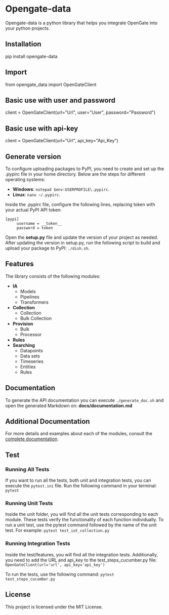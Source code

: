 # Opengate-data

Opengate-data is a python library that helps you integrate OpenGate into your python projects.

## Installation

pip install opengate-data

## Import

from opengate_data import OpenGateClient

## Basic use with user and password

client = OpenGateClient(url="Url", user="User", password="Password")

## Basic use with api-key

client = OpenGateClient(url="Url", api_key="Api_Key")

## Generate version

To configure uploading packages to PyPI, you need to create and set up the .pypirc file in your home directory. Below are the steps for different operating systems:

- **Windows**: `notepad $env:USERPROFILE\.pypirc`. 
- **Linux**: `nano ~/.pypirc`. 

Inside the .pypirc file, configure the following lines, replacing token with your actual PyPI API token:

```
[pypi]
     username = __token__
     password = token
```

Open the **setup.py** file and update the version of your project as needed.
After updating the version in setup.py, run the following script to build and upload your package to PyPI:
`./dish.sh`. 

## Features

The library consists of the following modules:

- **IA**
  - Models
  - Pipelines
  - Transformers
- **Collection**
  - Collection
  - Bulk Collection
- **Provision**
  - Bulk
  - Processor
- **Rules**
- **Searching**
  - Datapoints
  - Data sets
  - Timeseries
  - Entities
  - Rules

## Documentation

To generate the API documentation you can execute `./generate_doc.sh` and open the generated Markdown on:
**docs/documentation.md**

## Additional Documentation

For more details and examples about each of the modules,
consult the [complete documentation](https://documentation.opengate.es/).

## Test

### Running All Tests

If you want to run all the tests, both unit and integration tests, you can execute the `pytest.ini` file.
Run the following command in your terminal: `pytest`

### Running Unit Tests

Inside the unit folder, you will find all the unit tests corresponding to each module.
These tests verify the functionality of each function individually.
To run a unit test, use the pytest command followed by the name of the unit test.
For example: `pytest test_iot_collection.py`

### Running Integration Tests

Inside the test/features, you will find all the integration tests.
Additionally, you need to add the URL and api_key to the test_steps_cucumber.py file:  `OpenGateClient(url='url', api_key='api_key')`

To run the tests, use the following command: `pytest test_steps_cucumber.py`

## License

This project is licensed under the MIT License.
